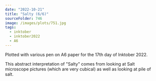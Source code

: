 ```yaml
---
date: "2022-10-21"
title: "Salty (6/6)"
sourceFolder: 746
image: /images/plots/751.jpg
tags:
  - inktober
  - inktober2022
  - A6
---
```


Plotted with various pen on A6 paper for the 17th day of Inktober 2022.

This abstract interpretation of "Salty" comes from looking at Salt microscope pictures (which are very cubical) as well as looking at pile of salt.